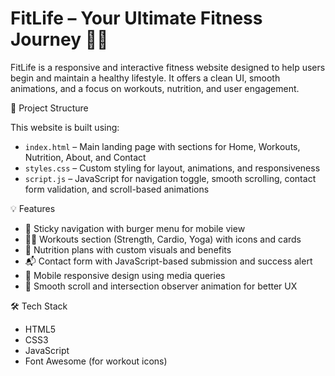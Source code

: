 # FitLife – Your Ultimate Fitness Journey 🏋️‍♂️

FitLife is a responsive and interactive fitness website designed to help users begin and maintain a healthy lifestyle. It offers a clean UI, smooth animations, and a focus on workouts, nutrition, and user engagement.

 📂 Project Structure

This website is built using:

- `index.html` – Main landing page with sections for Home, Workouts, Nutrition, About, and Contact
- `styles.css` – Custom styling for layout, animations, and responsiveness
- `script.js` – JavaScript for navigation toggle, smooth scrolling, contact form validation, and scroll-based animations

 💡 Features

- 🧭 Sticky navigation with burger menu for mobile view
- 🏋️‍♀️ Workouts section (Strength, Cardio, Yoga) with icons and cards
- 🥗 Nutrition plans with custom visuals and benefits
- 📬 Contact form with JavaScript-based submission and success alert
- 📱 Mobile responsive design using media queries
- 🎨 Smooth scroll and intersection observer animation for better UX

 🛠️ Tech Stack

- HTML5
- CSS3
- JavaScript 
- Font Awesome (for workout icons)


